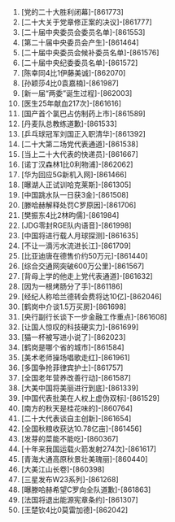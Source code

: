 
1. [党的二十大胜利闭幕]-[861773]
1. [二十大关于党章修正案的决议]-[861777]
1. [二十届中央委员会委员名单]-[861553]
1. [第二十届中央委员会产生]-[861464]
1. [二十届中央委员会候补委员名单]-[861576]
1. [二十届中央纪委委员名单]-[861572]
1. [陈幸同4比1伊藤美诚]-[862070]
1. [孙颖莎4比0袁嘉楠]-[861987]
1. [新一届“两委”诞生过程]-[862003]
1. [医生25年献血217次]-[861616]
1. [国产首个氯巴占仿制药上市]-[861589]
1. [丹麦队总教练道歉]-[861533]
1. [乒乓球冠军刘国正入职清华]-[861392]
1. [二十大第二场党代表通道]-[861538]
1. [当上二十大代表的快递员]-[861667]
1. [诺丁汉森林1比0利物浦]-[862062]
1. [华为回应5G新机入网]-[861466]
1. [曝湖人正试训哈克莱斯]-[861305]
1. [中国跳水队一日获3金]-[861508]
1. [滕哈赫解释处罚C罗原因]-[861706]
1. [樊振东4比2林昀儒]-[861984]
1. [JDG零封RGE队内语音]-[861998]
1. [中国将进行载人月球探测]-[861635]
1. [不让一滴污水流进长江]-[861709]
1. [比亚迪唐在德售价约50万元]-[861440]
1. [综合交通网突破600万公里]-[861567]
1. [背母上学的他走上党代表通道]-[861632]
1. [因为一根烤肠分了手]-[861186]
1. [经纪人称哈兰德转会费将达10亿]-[862046]
1. [鹤岗中介谈1.5万买房]-[861698]
1. [央行副行长谈下一步金融工作重点]-[861608]
1. [让国人惊叹的科技硬实力]-[861699]
1. [猫一杯被写进小说了]-[862023]
1. [鹤岗是哪个省的城市]-[861584]
1. [美术老师操场唱歌走红]-[861961]
1. [多国争抢菲律宾护士]-[861757]
1. [全国老年营养改善行动]-[861587]
1. [大美中国将美丽进行到底]-[861339]
1. [中国代表批美在人权上虚伪双标]-[861529]
1. [南方的秋天是桂花味的]-[860764]
1. [二十大代表谈自主创新]-[861654]
1. [全国秋粮收获达10.78亿亩]-[861456]
1. [发芽的菜能不能吃]-[860367]
1. [十年来我国运载火箭发射274次]-[861617]
1. [青海大通高原秋景壮美瑰丽]-[860440]
1. [大美江山长卷]-[860398]
1. [三星发布W23系列]-[861268]
1. [曝滕哈赫希望C罗向全队道歉]-[861863]
1. [法国将退出能源宪章条约]-[861307]
1. [王楚钦4比0莫雷加德]-[862042]